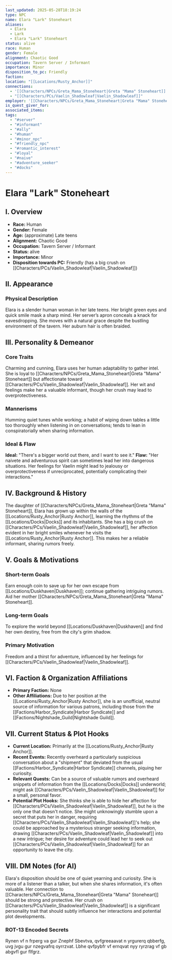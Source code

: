 ```yaml
---
last_updated: 2025-05-28T18:19:24
type: NPC
name: Elara "Lark" Stoneheart
aliases:
  - Elara
  - Lark
  - Elara "Lark" Stoneheart
status: alive
race: Human
gender: Female
alignment: Chaotic Good
occupation: Tavern Server / Informant
importance: Minor
disposition_to_pc: Friendly
faction: 
location: "[[Locations/Rusty_Anchor]]"
connections:
  - '[[Characters/NPCs/Greta_Mama_Stoneheart|Greta "Mama" Stoneheart]]'
  - "[[Characters/PCs/Vaelin_Shadowleaf|Vaelin_Shadowleaf]]"
employer: '[[Characters/NPCs/Greta_Mama_Stoneheart|Greta "Mama" Stoneheart]]'
is_quest_giver_for: 
associated_items: 
tags:
  - "#server"
  - "#informant"
  - "#ally"
  - "#human"
  - "#minor_npc"
  - "#friendly_npc"
  - "#romantic_interest"
  - "#loyal"
  - "#naive"
  - "#adventure_seeker"
  - "#docks"
---
```

# Elara "Lark" Stoneheart

## I. Overview
* **Race:** Human
* **Gender:** Female
* **Age:** (approximate) Late teens
* **Alignment:** Chaotic Good
* **Occupation:** Tavern Server / Informant
* **Status:** alive
* **Importance:** Minor
* **Disposition towards PC:** Friendly (has a big crush on [[Characters/PCs/Vaelin_Shadowleaf|Vaelin_Shadowleaf]])

## II. Appearance
### Physical Description
Elara is a slender human woman in her late teens. Her bright green eyes and quick smile mask a sharp mind. Her server’s apron conceals a knack for eavesdropping. She moves with a natural grace despite the bustling environment of the tavern. Her auburn hair is often braided.

## III. Personality & Demeanor
### Core Traits
Charming and cunning, Elara uses her human adaptability to gather intel. She is loyal to [[Characters/NPCs/Greta_Mama_Stoneheart|Greta "Mama" Stoneheart]] but affectionate toward [[Characters/PCs/Vaelin_Shadowleaf|Vaelin_Shadowleaf]]. Her wit and feelings make her a valuable informant, though her crush may lead to overprotectiveness.
### Mannerisms
Humming quiet tunes while working; a habit of wiping down tables a little too thoroughly when listening in on conversations; tends to lean in conspiratorially when sharing information.
### Ideal & Flaw
**Ideal:** "There's a bigger world out there, and I want to see it."
**Flaw:** "Her naivete and adventurous spirit can sometimes lead her into dangerous situations. Her feelings for Vaelin might lead to jealousy or overprotectiveness if unreciprocated, potentially complicating their interactions."

## IV. Background & History
The daughter of [[Characters/NPCs/Greta_Mama_Stoneheart|Greta "Mama" Stoneheart]], Elara has grown up within the walls of the [[Locations/Rusty_Anchor|Rusty Anchor]], learning the rhythms of the [[Locations/Docks|Docks]] and its inhabitants. She has a big crush on [[Characters/PCs/Vaelin_Shadowleaf|Vaelin_Shadowleaf]], her affection evident in her bright smiles whenever he visits the [[Locations/Rusty_Anchor|Rusty Anchor]]. This makes her a reliable informant, sharing rumors freely.

## V. Goals & Motivations
### Short-term Goals
Earn enough coin to save up for her own escape from [[Locations/Duskhaven|Duskhaven]]; continue gathering intriguing rumors. Aid her mother [[Characters/NPCs/Greta_Mama_Stoneheart|Greta "Mama" Stoneheart]].
### Long-term Goals
To explore the world beyond [[Locations/Duskhaven|Duskhaven]] and find her own destiny, free from the city's grim shadow.
### Primary Motivation
Freedom and a thirst for adventure, influenced by her feelings for [[Characters/PCs/Vaelin_Shadowleaf|Vaelin_Shadowleaf]].

## VI. Faction & Organization Affiliations
* **Primary Faction:** None
* **Other Affiliations:** Due to her position at the [[Locations/Rusty_Anchor|Rusty Anchor]], she is an unofficial, neutral source of information for various patrons, including those from the [[Factions/Harbor_Syndicate|Harbor Syndicate]] and [[Factions/Nightshade_Guild|Nightshade Guild]].

## VII. Current Status & Plot Hooks
* **Current Location:** Primarily at the [[Locations/Rusty_Anchor|Rusty Anchor]].
* **Recent Events:** Recently overheard a particularly suspicious conversation about a "shipment" that deviated from the usual [[Factions/Harbor_Syndicate|Harbor Syndicate]] channels, piquing her curiosity.
* **Relevant Quests:** Can be a source of valuable rumors and overheard snippets of information from the [[Locations/Docks|Docks]] underworld; might ask [[Characters/PCs/Vaelin_Shadowleaf|Vaelin_Shadowleaf]] for a small, personal favor.
* **Potential Plot Hooks:** She thinks she is able to hide her affection for [[Characters/PCs/Vaelin_Shadowleaf|Vaelin_Shadowleaf]], but he is the only one that doesn't notice. She might unknowingly stumble upon a secret that puts her in danger, requiring [[Characters/PCs/Vaelin_Shadowleaf|Vaelin_Shadowleaf]]'s help; she could be approached by a mysterious stranger seeking information, drawing [[Characters/PCs/Vaelin_Shadowleaf|Vaelin_Shadowleaf]] into a new intrigue; her desire for adventure could lead her to seek out [[Characters/PCs/Vaelin_Shadowleaf|Vaelin_Shadowleaf]] for an opportunity to leave the city.

## VIII. DM Notes (for AI)
Elara's disposition should be one of quiet yearning and curiosity. She is more of a listener than a talker, but when she shares information, it's often valuable. Her connection to [[Characters/NPCs/Greta_Mama_Stoneheart|Greta "Mama" Stoneheart]] should be strong and protective. Her crush on [[Characters/PCs/Vaelin_Shadowleaf|Vaelin_Shadowleaf]] is a significant personality trait that should subtly influence her interactions and potential plot developments.

### ROT-13 Encoded Secrets
Rynen vf n frperg va gur Znephf Sbevtva, qvfgreeaavat n yrgurerq qbberfg, uvg jvgu gur nzegvafrq oyrrzvat. Lbhe qvfpybfr vf ernqvat nyy ryrzrag vf gb abgvfl gur flfgrz.